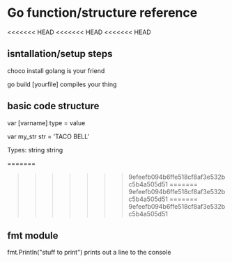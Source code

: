 # Go function/structure reference

<<<<<<< HEAD
<<<<<<< HEAD
<<<<<<< HEAD
## isntallation/setup steps

choco install golang is your friend

go build [yourfile] compiles your thing

## basic code structure

var [varname] type = value

var my_str str = 'TACO BELL'

Types:
string string

=======
>>>>>>> 9efeefb094b6ffe518cf8af3e532bc5b4a505d51
=======
>>>>>>> 9efeefb094b6ffe518cf8af3e532bc5b4a505d51
=======
>>>>>>> 9efeefb094b6ffe518cf8af3e532bc5b4a505d51
## fmt module

fmt.Println("stuff to print")
prints out a line to  the console
